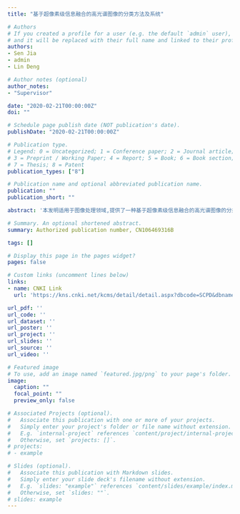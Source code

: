 ```yaml
---
title: "基于超像素级信息融合的高光谱图像的分类方法及系统"

# Authors
# If you created a profile for a user (e.g. the default `admin` user), write the username (folder name) here 
# and it will be replaced with their full name and linked to their profile.
authors:
- Sen Jia
- admin
- Lin Deng

# Author notes (optional)
author_notes:
- "Supervisor"

date: "2020-02-21T00:00:00Z"
doi: ""

# Schedule page publish date (NOT publication's date).
publishDate: "2020-02-21T00:00:00Z"

# Publication type.
# Legend: 0 = Uncategorized; 1 = Conference paper; 2 = Journal article;
# 3 = Preprint / Working Paper; 4 = Report; 5 = Book; 6 = Book section;
# 7 = Thesis; 8 = Patent
publication_types: ["8"]

# Publication name and optional abbreviated publication name.
publication: ""
publication_short: ""

abstract: '本发明适用于图像处理领域,提供了一种基于超像素级信息融合的高光谱图像的分类方法及系统,旨在解决现有的分类方法计算复杂度高、分类精度较低以及波段间存在较大冗余的问题。所述方法包括下述步骤：滤波器生成步骤、Gabor特征提取步骤、高光谱图像超像素分割步骤、超像素特征数据计算步骤、超像素空间坐标计算步骤、数据降维步骤、高光谱特征数据生成步骤以及多任务支持向量机分类步骤。'

# Summary. An optional shortened abstract.
summary: Authorized publication number, CN106469316B  

tags: []

# Display this page in the pages widget?
pages: false

# Custom links (uncomment lines below)
links: 
- name: CNKI Link
  url: 'https://kns.cnki.net/kcms/detail/detail.aspx?dbcode=SCPD&dbname=SCPD2020&filename=CN106469316B&v=3oUfNTcOeprPSizjC6vVGuxwx3fHoY5JhZqwDSBmMppbWX%25mmd2BzJDPLzPRF4lIivEPF'

url_pdf: ''
url_code: ''
url_dataset: ''
url_poster: ''
url_project: ''
url_slides: ''
url_source: ''
url_video: ''

# Featured image
# To use, add an image named `featured.jpg/png` to your page's folder. 
image:
  caption: ""
  focal_point: ""
  preview_only: false

# Associated Projects (optional).
#   Associate this publication with one or more of your projects.
#   Simply enter your project's folder or file name without extension.
#   E.g. `internal-project` references `content/project/internal-project/index.md`.
#   Otherwise, set `projects: []`.
# projects:
# - example

# Slides (optional).
#   Associate this publication with Markdown slides.
#   Simply enter your slide deck's filename without extension.
#   E.g. `slides: "example"` references `content/slides/example/index.md`.
#   Otherwise, set `slides: ""`.
# slides: example
---
```

